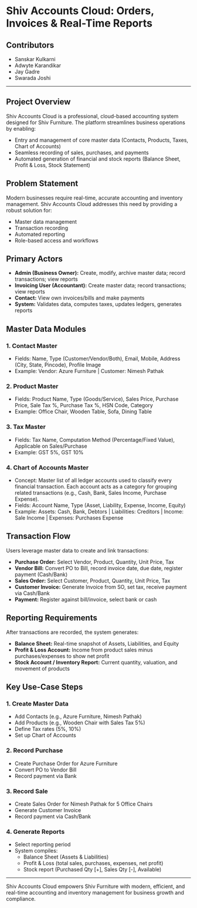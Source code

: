 # Shiv Accounts Cloud: Orders, Invoices & Real-Time Reports

## Contributors
- Sanskar Kulkarni
- Adwyte Karandikar
- Jay Gadre
- Swarada Joshi

---

## Project Overview
Shiv Accounts Cloud is a professional, cloud-based accounting system designed for Shiv Furniture. The platform streamlines business operations by enabling:
- Entry and management of core master data (Contacts, Products, Taxes, Chart of Accounts)
- Seamless recording of sales, purchases, and payments
- Automated generation of financial and stock reports (Balance Sheet, Profit & Loss, Stock Statement)

## Problem Statement
Modern businesses require real-time, accurate accounting and inventory management. Shiv Accounts Cloud addresses this need by providing a robust solution for:
- Master data management
- Transaction recording
- Automated reporting
- Role-based access and workflows

## Primary Actors
- **Admin (Business Owner):** Create, modify, archive master data; record transactions; view reports
- **Invoicing User (Accountant):** Create master data; record transactions; view reports
- **Contact:** View own invoices/bills and make payments
- **System:** Validates data, computes taxes, updates ledgers, generates reports

## Master Data Modules
### 1. Contact Master
- Fields: Name, Type (Customer/Vendor/Both), Email, Mobile, Address (City, State, Pincode), Profile Image
- Example: Vendor: Azure Furniture | Customer: Nimesh Pathak

### 2. Product Master
- Fields: Product Name, Type (Goods/Service), Sales Price, Purchase Price, Sale Tax %, Purchase Tax %, HSN Code, Category
- Example: Office Chair, Wooden Table, Sofa, Dining Table

### 3. Tax Master
- Fields: Tax Name, Computation Method (Percentage/Fixed Value), Applicable on Sales/Purchase
- Example: GST 5%, GST 10%

### 4. Chart of Accounts Master
- Concept: Master list of all ledger accounts used to classify every financial transaction. Each account acts as a category for grouping related transactions (e.g., Cash, Bank, Sales Income, Purchase Expense).
- Fields: Account Name, Type (Asset, Liability, Expense, Income, Equity)
- Example: Assets: Cash, Bank, Debtors | Liabilities: Creditors | Income: Sale Income | Expenses: Purchases Expense

## Transaction Flow
Users leverage master data to create and link transactions:
- **Purchase Order:** Select Vendor, Product, Quantity, Unit Price, Tax
- **Vendor Bill:** Convert PO to Bill, record invoice date, due date, register payment (Cash/Bank)
- **Sales Order:** Select Customer, Product, Quantity, Unit Price, Tax
- **Customer Invoice:** Generate Invoice from SO, set tax, receive payment via Cash/Bank
- **Payment:** Register against bill/invoice, select bank or cash

## Reporting Requirements
After transactions are recorded, the system generates:
- **Balance Sheet:** Real-time snapshot of Assets, Liabilities, and Equity
- **Profit & Loss Account:** Income from product sales minus purchases/expenses to show net profit
- **Stock Account / Inventory Report:** Current quantity, valuation, and movement of products

## Key Use-Case Steps
### 1. Create Master Data
- Add Contacts (e.g., Azure Furniture, Nimesh Pathak)
- Add Products (e.g., Wooden Chair with Sales Tax 5%)
- Define Tax rates (5%, 10%)
- Set up Chart of Accounts

### 2. Record Purchase
- Create Purchase Order for Azure Furniture
- Convert PO to Vendor Bill
- Record payment via Bank

### 3. Record Sale
- Create Sales Order for Nimesh Pathak for 5 Office Chairs
- Generate Customer Invoice
- Record payment via Cash/Bank

### 4. Generate Reports
- Select reporting period
- System compiles:
	- Balance Sheet (Assets & Liabilities)
	- Profit & Loss (total sales, purchases, expenses, net profit)
	- Stock report (Purchased Qty [+], Sales Qty [-], Available)

---

Shiv Accounts Cloud empowers Shiv Furniture with modern, efficient, and real-time accounting and inventory management for business growth and compliance.